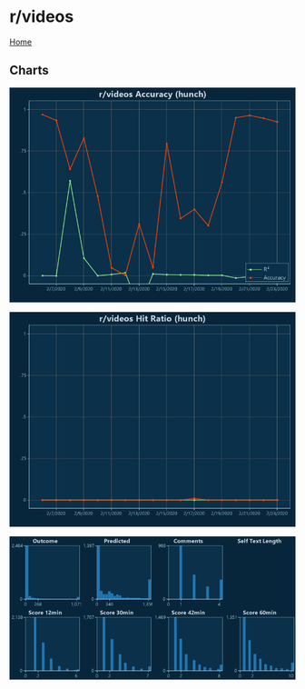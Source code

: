 # r/videos

[Home](../index.md)

## Charts

![r/videos R² (hunch)](../images/hunch_videos_Accuracy.png "r/videos R² (hunch)")

![r/videos Hit Ratio (hunch)](../images/hunch_videos_HitRatio.png "r/videos Hit Ratio (hunch)")

![r/videos Distributions (hunch)](../images/hunch_videos_Distributions.png "r/videos Distributions (hunch)")

